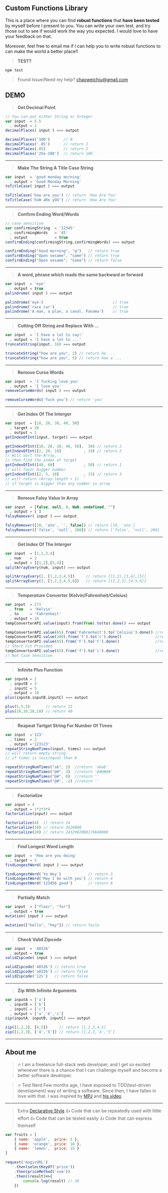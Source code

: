 ## Custom Functions Library 

This is a place where you can find **robust functions**
that **have been tested** by myself before I present to
you. You can write your own test, and try those out 
to see if would work the way you expected. I would 
love to have your feedback on that.

Moreover, feel free to email me if I can help you to 
write robust functions to can make the world a better
place!!


> **TEST?**

```
npm test
```

> Found Issue/Need my help?  chaoweichiu@gmail.com


## DEMO
> **Get Decimal Point**

```javascript
// You can put either String or Integer
var input  = 5.5
  , output = 1
decimalPlaces( input ) === output
```

```javascript
decimalPlaces('100') 	  // 0
decimalPlaces('.05') 	  // return 2
decimalPlaces(.05) 	      // return 2
decimalPlaces('25e-100')  // return 100
```
------------------------------------------


> **Make The String A Title Case String**

```javascript
var input  = 'good monday morning'
  , output = 'Good Monday Morning'
toTitleCase( input ) === output
```

```javascript
toTitleCase('how are you') // return 'How Are You'
toTitleCase('hoW aRe yOU') // return 'How Are You'
```
------------------------------------------


> **Confirm Ending Word/Words**

```javascript
// case sensitive
var confirmingString  = '12345'
  , confirmingWords   = '45'
  , output            = true
confirmEnding(confirmingString,confirmingWords) === output
```

```javascript
confirmEnding("Good morning", "g")   // return true
confirmEnding("Open sesame", "same") // return true
confirmEnding("Open sesame", "Sama") // return false
```
------------------------------------------


> **A word, phrase which reads the same backward or forward**

```javascript
var input  = 'eye'
  , output = true
palindrome( input ) === output
```

```javascript
palindrome('eye') 								// true
palindrome('race car')							// true
palindrome('A man, a plan, a canal. Panama')  	// true

```
------------------------------------------


> **Cutting Off String and Replace With ...**

```javascript
var input  = 'I have a lot to say!' 
  , output = 'I have a lot to ...'
truncateString(input, 16) === output
```

```javascript
truncateString("how are you", 2) // return ho ...
truncateString("how are you", 5) // return how a ...

```
------------------------------------------


> **Remove Curse Words**

```javascript
var input  = 'I fucking love you'
  , output = 'I love you'
removeCurseWords( input ) === output
```

```javascript
removeCurseWords('fuck you') // return 'you'
```
------------------------------------------


> **Get Index Of The Interger**

```javascript
var input  = [10, 20, 30, 40, 50]
  , target = 20
  , output = 1
getIndexOfInt(input, target) === output
```

```javascript
getIndexOfInt([10, 20, 30, 40, 50],  30) // return 2
getIndexOfInt([2, 20, 10]          , 19) // return 2
// Will Sort the Array, 
// then find the index of target
getIndexOfInt([40, 60]			   , 50) // return 1
// will favor bigger number
getIndexOfInt([2, 5, 10]           , 15) // return 3
// will return (Array.length + 1) 
// if target is bigger than any number in array

```
------------------------------------------


> **Remove Falsy Value In Array**

```javascript
var input  = [false, null, 0, NaN, undefined, ""]
  , output = [ ]
falsyRemover( input ) === output
```

```javascript
falsyRemover([10, 'ate', '', false]) // return [10, 'ate']
falsyRemover(['false', 'null', 200]) // return ['false', 'null', 200]
```
------------------------------------------


> **Get Index Of The Interger**

```javascript
var input  = [1,2,3,4]
  , num    = 2
  , output = [[1,2],[3,4]]
splitArrayEvery(num, input) === output
```

```javascript
splitArrayEvery(2, [1,2,3,4,5]) 	// return [[1,2],[3,4],[5]]
splitArrayEvery(3, [1,2,3,4,5,6])   // return [[1,2,3],[4,5,6]]
```
------------------------------------------


> **Temperature Converter (Kelvin/Fahrenheit/Celsius)**

```javascript
var input  = 271 
  , from   = 'Kelvin'
  , to     = 'Fahrenheit'
  , output = 18
tempConverterAPI.value(input).from(from).to(to).done() === output
```

```javascript
tempConverterAPI.value(65).from('Fahrenheit').to('Celsius').done() //return 18
tempConverterAPI.value(280).from('f').to('c').done() 			   //return 44
tempConverterAPI.value(65).from('F').to('C').done()  			   //return 18
// Short Cut Provided 
tempConverterAPI.value(65).from('f').to('c').done()  			   //return 18
// Not Case Sensitive
```
------------------------------------------


> **Infinite Plus Function**

```javascript
var inputA = 2
  , inputB = 3
  , inputC = 5
  , output = 10
plus(inputA,inputB,inputC) === output
```

```javascript
plus(5,5,5) 	  // return 15
plus(10,10,10,10) // return 40
```
------------------------------------------

> **Reapeat Tartget String For Number Of Times**
```javascript
var input  ='123'
  , times  = 2
  , output ='123123'
repeatStringNumTimes(input, times) === output
// will return empty string 
// if times is less/equal than 0
```

```javascript
repeatStringNumTimes("ab", 2)  //return 'abab'
repeatStringNumTimes("@#", 3)  //return '@#@#@#'
repeatStringNumTimes("@#", 0)  //return ''
repeatStringNumTimes("@#", -2) //return ''
```
------------------------------------------


> **Factorialize**

```javascript
var input = 4
  , output = 1*2*3*4
factorialize(input) === output
```

```javascript
factorialize(4)  // return 24
factorialize(10) // return 3628800
factorialize(20) // return 2432902008176640000
```
------------------------------------------


> **Find Longest Word Length**

```javascript
var input  = 'How are you doing'
  , target = 5
findLongestWord( input ) === output
```

```javascript
findLongestWord('Yo Hey') 			 // return 3
findLongestWord('May I be with you') // return 4
findLongestWord('123456 good') 		 // return 6
```
------------------------------------------


> **Partially Match**

```javascript
var input  = ["floor", "for"]
  , output = true
mutation( input ) === output
```

```javascript
mutation(["hello", "hey"]) // return fasle
```
------------------------------------------


 > **Check Valid Zipcode**

```javascript
var input  = '48326'
  , output = true
validZipcode( input ) === output
```

```javascript
validZipcode('48326') // return true
validZipcode('a8326') // return false
validZipcode('12s')   // return false
```
------------------------------------------


> **Zip With Infinite Arguments**

```javascript
var inputA = ['a']
  , inputB = ['b']
  , inputC = ['c']
  , output = ['a','b','c']
zip(inputA, inputB, inputC) === output
```

```javascript
zip([1,2,3], [4,5]) 	// return [1,2,3,4,5]
zip([1,2,3], ['4','5']) // return [1,2,3,'4','5']
```
------------------------------------------

## About me

> :fire: I am a freelance full-stack web developer, and I get so 
excited whenever there is a chance that I can challenge
myself and become a better software developer.


> :fire: Test Nerd
Few months age, I have exposed to TDD(test-driven development) way
of writing a software. Since then, I have fallen in love with that.
I was inspired by [MPJ](https://www.youtube.com/watch?v=TWBDa5dqrl8)
and [his video](https://www.youtube.com/watch?v=vqAaMVoKz1c)


------------------------------------------
> Extra
[Declarative Style](https://github.com/CHAOWEICHIU/functional-javascript)
:thumbsup: Code that can be repeatedly used with little effort
:thumbsup: Code that can be tested easily
:thumbsup: Code that can express themself

```javascript
var fruits = [
	{ name: 'apple',  price: 5 }, 
	{ name: 'orange', price: 10 }, 
	{ name: 'lemon',  price: 15 }
]
```
```javascript
request('magicURL')
	.then(selectKeyOf('price'))
	.then(priceMethod('sum'))
	.then((result)=>{
		console.log(result) // 30
	})
```






